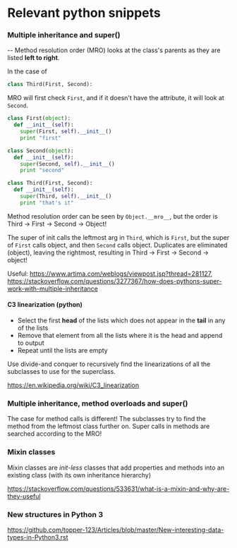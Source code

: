 # Relevant python snippets

### Multiple inheritance and super()

-- Method resolution order (MRO) looks at the class's parents as they are listed **left to right**.

In the case of
```python
class Third(First, Second):
```

MRO will first check `First`, and if it doesn't have the attribute, it will look at `Second`.


```python
class First(object):
  def __init__(self):
    super(First, self).__init__()
    print "first"

class Second(object):
  def __init__(self):
    super(Second, self).__init__()
    print "second"

class Third(First, Second):
  def __init__(self):
    super(Third, self).__init__()
    print "that's it"
```

Method resolution order can be seen by `Object.__mro__`, but the order is Third -> First -> Second -> Object!

The super of init calls the leftmost arg in `Third`, which is `First`, but the super of `First` calls object, and then `Second` calls object. Duplicates are eliminated (object), leaving the rightmost, resulting in Third -> First -> Second -> object!

Useful: https://www.artima.com/weblogs/viewpost.jsp?thread=281127, https://stackoverflow.com/questions/3277367/how-does-pythons-super-work-with-multiple-inheritance

#### C3 linearization (python)
- Select the first **head** of the lists which does not appear in the **tail** in any of the lists
- Remove that element from all the lists where it is the head and append to output
- Repeat until the lists are empty


Use divide-and conquer to recursively find the linearizations of all the subclasses to use for the superclass.

https://en.wikipedia.org/wiki/C3_linearization

### Multiple inheritance, method overloads and super()

The case for method calls is different! The subclasses try to find the method from the leftmost class further on. Super calls in methods are searched according to the MRO!

### Mixin classes
Mixin classes are _init-less_ classes that add properties and methods into an existing class (with its own inheritance hierarchy)

https://stackoverflow.com/questions/533631/what-is-a-mixin-and-why-are-they-useful

### New structures in Python 3

https://github.com/topper-123/Articles/blob/master/New-interesting-data-types-in-Python3.rst
